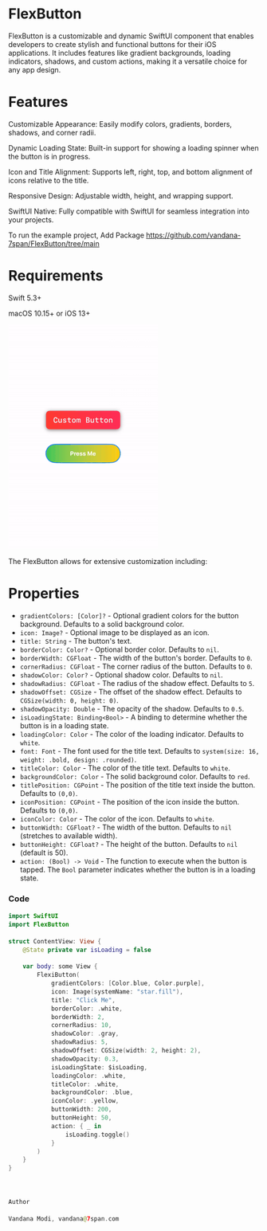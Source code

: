# FlexButton
FlexButton is a customizable and dynamic SwiftUI component that enables developers to create stylish and functional buttons for their iOS applications. It includes features like gradient backgrounds, loading indicators, shadows, and custom actions, making it a versatile choice for any app design.

# Features

Customizable Appearance: Easily modify colors, gradients, borders, shadows, and corner radii.

Dynamic Loading State: Built-in support for showing a loading spinner when the button is in progress.

Icon and Title Alignment: Supports left, right, top, and bottom alignment of icons relative to the title.

Responsive Design: Adjustable width, height, and wrapping support.

SwiftUI Native: Fully compatible with SwiftUI for seamless integration into your projects.


To run the example project, Add Package https://github.com/vandana-7span/FlexButton/tree/main

# Requirements

Swift 5.3+

macOS 10.15+ or iOS 13+


![Demo GIF](https://github.com/vandana-7span/FlexButton/blob/main/FlexButton.gif)


The FlexButton allows for extensive customization including:
# Properties
- `gradientColors: [Color]?` - Optional gradient colors for the button background. Defaults to a solid background color.
- `icon: Image?` - Optional image to be displayed as an icon.
- `title: String` - The button's text.
- `borderColor: Color?` - Optional border color. Defaults to `nil`.
- `borderWidth: CGFloat` - The width of the button's border. Defaults to `0`.
- `cornerRadius: CGFloat` - The corner radius of the button. Defaults to `0`.
- `shadowColor: Color?` - Optional shadow color. Defaults to `nil`.
- `shadowRadius: CGFloat` - The radius of the shadow effect. Defaults to `5`.
- `shadowOffset: CGSize` - The offset of the shadow effect. Defaults to `CGSize(width: 0, height: 0)`.
- `shadowOpacity: Double` - The opacity of the shadow. Defaults to `0.5`.
- `isLoadingState: Binding<Bool>` - A binding to determine whether the button is in a loading state.
- `loadingColor: Color` - The color of the loading indicator. Defaults to `white`.
- `font: Font` - The font used for the title text. Defaults to `system(size: 16, weight: .bold, design: .rounded)`.
- `titleColor: Color` - The color of the title text. Defaults to `white`.
- `backgroundColor: Color` - The solid background color. Defaults to `red`.
- `titlePosition: CGPoint` - The position of the title text inside the button. Defaults to `(0,0)`.
- `iconPosition: CGPoint` - The position of the icon inside the button. Defaults to `(0,0)`.
- `iconColor: Color` - The color of the icon. Defaults to `white`.
- `buttonWidth: CGFloat?` - The width of the button. Defaults to `nil` (stretches to available width).
- `buttonHeight: CGFloat?` - The height of the button. Defaults to `nil` (default is 50).
- `action: (Bool) -> Void` - The function to execute when the button is tapped. The `Bool` parameter indicates whether the button is in a loading state.


### Code
```swift
import SwiftUI
import FlexButton 

struct ContentView: View {
    @State private var isLoading = false
    
    var body: some View {
        FlexiButton(
            gradientColors: [Color.blue, Color.purple],
            icon: Image(systemName: "star.fill"),
            title: "Click Me",
            borderColor: .white,
            borderWidth: 2,
            cornerRadius: 10,
            shadowColor: .gray,
            shadowRadius: 5,
            shadowOffset: CGSize(width: 2, height: 2),
            shadowOpacity: 0.3,
            isLoadingState: $isLoading,
            loadingColor: .white,
            titleColor: .white,
            backgroundColor: .blue,
            iconColor: .yellow,
            buttonWidth: 200,
            buttonHeight: 50,
            action: { _ in
                isLoading.toggle()
            }
        )
    }
}



Author

Vandana Modi, vandana@7span.com


